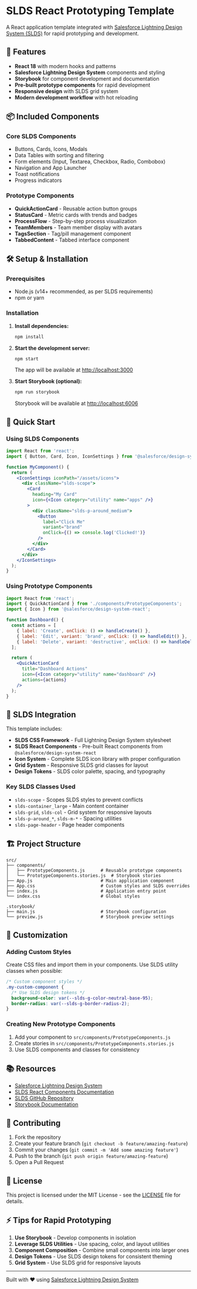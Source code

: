 # SLDS React Prototyping Template

A React application template integrated with [Salesforce Lightning Design System (SLDS)](https://github.com/salesforce-ux/design-system) for rapid prototyping and development.

## 🚀 Features

- **React 18** with modern hooks and patterns
- **Salesforce Lightning Design System** components and styling
- **Storybook** for component development and documentation
- **Pre-built prototype components** for rapid development
- **Responsive design** with SLDS grid system
- **Modern development workflow** with hot reloading

## 📦 Included Components

### Core SLDS Components
- Buttons, Cards, Icons, Modals
- Data Tables with sorting and filtering
- Form elements (Input, Textarea, Checkbox, Radio, Combobox)
- Navigation and App Launcher
- Toast notifications
- Progress indicators

### Prototype Components
- **QuickActionCard** - Reusable action button groups
- **StatusCard** - Metric cards with trends and badges
- **ProcessFlow** - Step-by-step process visualization
- **TeamMembers** - Team member display with avatars
- **TagsSection** - Tag/pill management component
- **TabbedContent** - Tabbed interface component

## 🛠️ Setup & Installation

### Prerequisites
- Node.js (v14+ recommended, as per SLDS requirements)
- npm or yarn

### Installation

1. **Install dependencies:**
   ```bash
   npm install
   ```

2. **Start the development server:**
   ```bash
   npm start
   ```
   The app will be available at [http://localhost:3000](http://localhost:3000)

3. **Start Storybook (optional):**
   ```bash
   npm run storybook
   ```
   Storybook will be available at [http://localhost:6006](http://localhost:6006)

## 🎯 Quick Start

### Using SLDS Components

```jsx
import React from 'react';
import { Button, Card, Icon, IconSettings } from '@salesforce/design-system-react';

function MyComponent() {
  return (
    <IconSettings iconPath="/assets/icons">
      <div className="slds-scope">
        <Card
          heading="My Card"
          icon={<Icon category="utility" name="apps" />}
        >
          <div className="slds-p-around_medium">
            <Button
              label="Click Me"
              variant="brand"
              onClick={() => console.log('Clicked!')}
            />
          </div>
        </Card>
      </div>
    </IconSettings>
  );
}
```

### Using Prototype Components

```jsx
import React from 'react';
import { QuickActionCard } from './components/PrototypeComponents';
import { Icon } from '@salesforce/design-system-react';

function Dashboard() {
  const actions = [
    { label: 'Create', onClick: () => handleCreate() },
    { label: 'Edit', variant: 'brand', onClick: () => handleEdit() },
    { label: 'Delete', variant: 'destructive', onClick: () => handleDelete() },
  ];

  return (
    <QuickActionCard
      title="Dashboard Actions"
      icon={<Icon category="utility" name="dashboard" />}
      actions={actions}
    />
  );
}
```

## 📱 SLDS Integration

This template includes:

- **SLDS CSS Framework** - Full Lightning Design System stylesheet
- **SLDS React Components** - Pre-built React components from `@salesforce/design-system-react`
- **Icon System** - Complete SLDS icon library with proper configuration
- **Grid System** - Responsive SLDS grid classes for layout
- **Design Tokens** - SLDS color palette, spacing, and typography

### Key SLDS Classes Used

- `slds-scope` - Scopes SLDS styles to prevent conflicts
- `slds-container_large` - Main content container
- `slds-grid`, `slds-col` - Grid system for responsive layouts
- `slds-p-around_*`, `slds-m-*` - Spacing utilities
- `slds-page-header` - Page header components

## 🏗️ Project Structure

```
src/
├── components/
│   ├── PrototypeComponents.js      # Reusable prototype components
│   └── PrototypeComponents.stories.js  # Storybook stories
├── App.js                          # Main application component
├── App.css                         # Custom styles and SLDS overrides
├── index.js                        # Application entry point
└── index.css                       # Global styles

.storybook/
├── main.js                         # Storybook configuration
└── preview.js                      # Storybook preview settings
```

## 🎨 Customization

### Adding Custom Styles

Create CSS files and import them in your components. Use SLDS utility classes when possible:

```css
/* Custom component styles */
.my-custom-component {
  /* Use SLDS design tokens */
  background-color: var(--slds-g-color-neutral-base-95);
  border-radius: var(--slds-g-border-radius-2);
}
```

### Creating New Prototype Components

1. Add your component to `src/components/PrototypeComponents.js`
2. Create stories in `src/components/PrototypeComponents.stories.js`
3. Use SLDS components and classes for consistency

## 📚 Resources

- [Salesforce Lightning Design System](https://www.lightningdesignsystem.com/)
- [SLDS React Components Documentation](https://react.lightningdesignsystem.com/)
- [SLDS GitHub Repository](https://github.com/salesforce-ux/design-system)
- [Storybook Documentation](https://storybook.js.org/docs)

## 🤝 Contributing

1. Fork the repository
2. Create your feature branch (`git checkout -b feature/amazing-feature`)
3. Commit your changes (`git commit -m 'Add some amazing feature'`)
4. Push to the branch (`git push origin feature/amazing-feature`)
5. Open a Pull Request

## 📄 License

This project is licensed under the MIT License - see the [LICENSE](LICENSE) file for details.

## ⚡ Tips for Rapid Prototyping

1. **Use Storybook** - Develop components in isolation
2. **Leverage SLDS Utilities** - Use spacing, color, and layout utilities
3. **Component Composition** - Combine small components into larger ones
4. **Design Tokens** - Use SLDS design tokens for consistent theming
5. **Grid System** - Use SLDS grid for responsive layouts

---

Built with ❤️ using [Salesforce Lightning Design System](https://github.com/salesforce-ux/design-system)